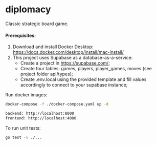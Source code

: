 # diplomacy

Classic strategic board game.

#### Prerequisites:

1. Download and install Docker Desktop: https://docs.docker.com/desktop/install/mac-install/
2. This project uses Supabase as a database-as-a-service:
   * Create a project in https://supabase.com/;
   * Create four tables: games, players, player_games, moves (see project folder api/types);
   * Create .env.local using the provided template and fill values accordingly to connect to your supabase instance;


Run docker images:

```bash
docker-compose -f ./docker-compose.yaml up -d

backend: http://localhost:8000
frontend: http://localhost:4000
```

To run unit tests:

```bash
go test -v ./...
```
